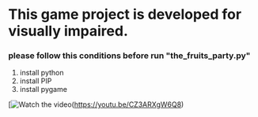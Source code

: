 # This game project is developed for visually impaired.
### please follow this conditions before run "the_fruits_party.py"
1. install python
2. install PIP
3. install pygame

[![Watch the video](https://img.youtube.com/vi/CZ3ARXgW6Q8)(https://youtu.be/CZ3ARXgW6Q8)
